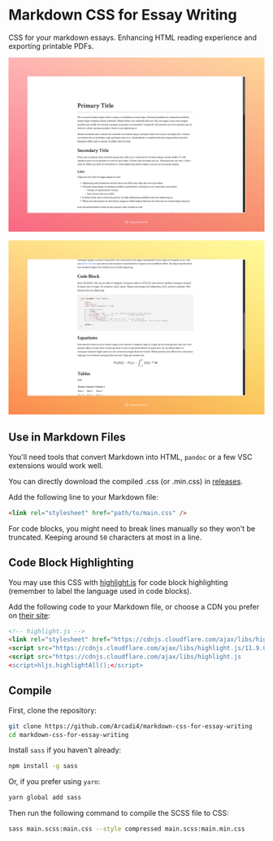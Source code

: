 # Markdown CSS for Essay Writing

CSS for your markdown essays. Enhancing HTML reading experience and exporting printable PDFs.

![sample-1](sample-1.png)

![sample-2](sample-2.png)

## Use in Markdown Files

You'll need tools that convert Markdown into HTML, `pandoc` or a few VSC extensions would work well.

You can directly download the compiled .css (or .min.css) in [releases](https://github.com/Arcadi4/markdown-css-for-essay-writing/releases).

Add the following line to your Markdown file:

```html
<link rel="stylesheet" href="path/to/main.css" />
```

For code blocks, you might need to break lines manually so they won't be truncated. Keeping around `50` characters at most in a line.

## Code Block Highlighting

You may use this CSS with [highlight.js](https://highlightjs.org/) for code block highlighting (remember to label the language used in code blocks).

Add the following code to your Markdown file, or choose a CDN you prefer on [their site](https://highlightjs.org/):

```html
<!-- highlight.js -->
<link rel="stylesheet" href="https://cdnjs.cloudflare.com/ajax/libs/highlight.js/11.9.0/styles/default.min.css">
<script src="https://cdnjs.cloudflare.com/ajax/libs/highlight.js/11.9.0/highlight.min.js"></script>
<script src="https://cdnjs.cloudflare.com/ajax/libs/highlight.js
<script>hljs.highlightAll();</script>
```

## Compile

First, clone the repository:

```bash
git clone https://github.com/Arcadi4/markdown-css-for-essay-writing
cd markdown-css-for-essay-writing
```

Install `sass` if you haven't already:

```bash
npm install -g sass
```

Or, if you prefer using `yarn`:

```bash
yarn global add sass
```

Then run the following command to compile the SCSS file to CSS:

```bash
sass main.scss:main.css --style compressed main.scss:main.min.css
```
